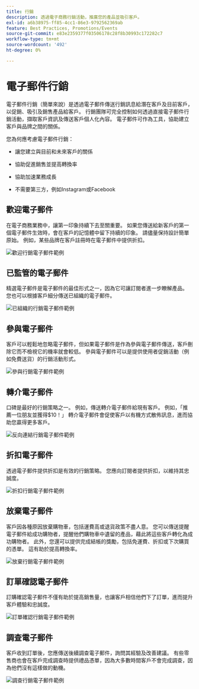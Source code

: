 ```yaml
---
title: 行銷
description: 透過電子商務行銷活動，推廣您的產品並吸引客戶。
exl-id: a6b38975-ff85-4cc1-86e3-9792562369ab
feature: Best Practices, Promotions/Events
source-git-commit: e83e2359377f03506178c28f8b30993c172282c7
workflow-type: tm+mt
source-wordcount: '492'
ht-degree: 0%

---
```


# 電子郵件行銷

電子郵件行銷（簡單來說）是透過電子郵件傳送行銷訊息給潛在客戶及目前客戶，以促銷、吸引及銷售產品給客戶。 行銷團隊可完全控制如何透過直接電子郵件行銷活動，擷取客戶資訊及傳送客戶個人化內容。 電子郵件可作為工具，協助建立客戶與品牌之間的關係。

您為何應考慮電子郵件行銷：

- 讓您建立與目前和未來客戶的關係

- 協助促進銷售並提高轉換率

- 協助加速業務成長

- 不需要第三方，例如Instagram或Facebook

## 歡迎電子郵件

在電子商務業務中，讓第一印象持續下去至關重要。 如果您傳送給新客戶的第一個電子郵件生效時，會在客戶的記憶體中留下持續的印象。 請儘量保持設計簡單原始。 例如，某些品牌在客戶註冊時在電子郵件中提供折扣。

![歡迎行銷電子郵件範例](../../assets/playbooks/marketing-email-welcome.png)

## 已監管的電子郵件

精選電子郵件是電子郵件的最佳形式之一，因為它可讓訂閱者進一步瞭解產品。 您也可以根據客戶細分傳送已組織的電子郵件。

![已組織的行銷電子郵件範例](../../assets/playbooks/marketing-email-curated.png)

## 參與電子郵件

客戶可以輕鬆地忽略電子郵件，但如果電子郵件是作為參與電子郵件傳送，客戶刪除它而不檢視它的機率就會較低。 參與電子郵件可以是提供使用者促銷活動（例如免費送貨）的行銷活動形式。

![參與行銷電子郵件範例](../../assets/playbooks/marketing-email-engagement.png)

## 轉介電子郵件

口碑是最好的行銷策略之一。 例如，傳送轉介電子郵件給現有客戶。 例如，「推薦一位朋友並獲得$10！」 轉介電子郵件會促使客戶以有機方式散佈訊息，進而協助您贏得更多客戶。

![反向連結行銷電子郵件範例](../../assets/playbooks/marketing-email-referral.png)

## 折扣電子郵件

透過電子郵件提供折扣是有效的行銷策略。 您應向訂閱者提供折扣，以維持其忠誠度。

![折扣行銷電子郵件範例](../../assets/playbooks/marketing-email-discount.png)

## 放棄電子郵件

客戶因各種原因放棄購物車，包括運費高或退貨政策不盡人意。 您可以傳送提醒電子郵件給成功購物者，提醒他們購物車中遺留的產品，藉此將這些客戶轉化為成功購物者。 此外，您還可以提供完成結帳的獎勵，包括免運費、折扣或下次購買的憑單。 這有助於提高轉換率。

![放棄行銷電子郵件範例](../../assets/playbooks/marketing-email-abandon.png)

## 訂單確認電子郵件

訂購確認電子郵件不僅有助於提高銷售量，也讓客戶相信他們下了訂單，進而提升客戶體驗和忠誠度。

![訂單確認行銷電子郵件範例](../../assets/playbooks/marketing-email-order-confirmation.png)

## 調查電子郵件

客戶收到訂單後，您應傳送後續調查電子郵件，詢問其經驗及改善建議。 有些零售商也會在客戶完成調查時提供禮品憑單，因為大多數時間客戶不會完成調查，因為他們沒有這樣做的動機。

![調查行銷電子郵件範例](../../assets/playbooks/marketing-email-survey.png)
